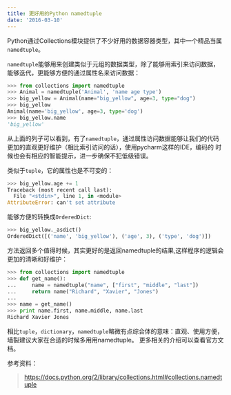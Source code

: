 ```yaml
---
title: 更好用的Python namedtuple
date: '2016-03-10'
---
```



Python通过Collections模块提供了不少好用的数据容器类型，其中一个精品当属`namedtuple`。

`namedtuple`能够用来创建类似于元组的数据类型，除了能够用索引来访问数据，能够迭代，更能够方便的通过属性名来访问数据：

```python
>>> from collections import namedtuple
>>> Animal = namedtuple('Animal', 'name age type')
>>> big_yellow = Animal(name="big_yellow", age=3, type="dog")
>>> big_yellow
Animal(name='big_yellow', age=3, type='dog')
>>> big_yellow.name
'big_yellow'
```

从上面的列子可以看到，有了`namedtuple`，通过属性访问数据能够让我们的代码更加的直观更好维护（相比索引访问的话），使用pycharm这样的IDE，编码的
时候也会有相应的智能提示，进一步确保不犯低级错误。

类似于`tuple`，它的属性也是不可变的：

```python
>>> big_yellow.age += 1
Traceback (most recent call last):
  File "<stdin>", line 1, in <module>
AttributeError: can't set attribute
```
能够方便的转换成`OrderedDict`:

```python
>>> big_yellow._asdict()
OrderedDict([('name', 'big_yellow'), ('age', 3), ('type', 'dog')])
```

方法返回多个值得时候，其实更好的是返回namedtuple的结果,这样程序的逻辑会更加的清晰和好维护：

```python
>>> from collections import namedtuple
>>> def get_name():
...     name = namedtuple("name", ["first", "middle", "last"])
...     return name("Richard", "Xavier", "Jones")
...
>>> name = get_name()
>>> print name.first, name.middle, name.last
Richard Xavier Jones
```

相比`tuple`，`dictionary`，`namedtuple`略微有点综合体的意味：直观、使用方便，墙裂建议大家在合适的时候多用用namedtuple。
更多相关的介绍可以查看官方文档。


参考资料：

> https://docs.python.org/2/library/collections.html#collections.namedtuple
